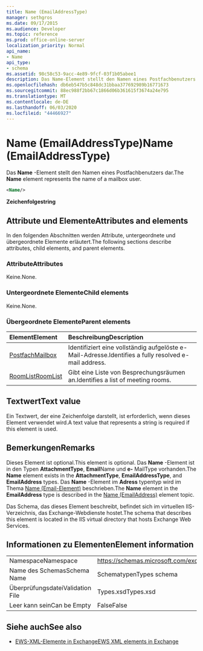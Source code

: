 ```yaml
---
title: Name (EmailAddressType)
manager: sethgros
ms.date: 09/17/2015
ms.audience: Developer
ms.topic: reference
ms.prod: office-online-server
localization_priority: Normal
api_name:
- Name
api_type:
- schema
ms.assetid: 98c58c53-9acc-4e89-9fcf-03f1b05abee1
description: Das Name-Element stellt den Namen eines Postfachbenutzers dar.
ms.openlocfilehash: db6eb547b5c848dc31bbaa377692989b16771673
ms.sourcegitcommit: 88ec988f2bb67c1866d06b361615f3674a24e795
ms.translationtype: MT
ms.contentlocale: de-DE
ms.lasthandoff: 06/03/2020
ms.locfileid: "44466927"
---
```

# <a name="name-emailaddresstype"></a><span data-ttu-id="d28b4-103">Name (EmailAddressType)</span><span class="sxs-lookup"><span data-stu-id="d28b4-103">Name (EmailAddressType)</span></span>

<span data-ttu-id="d28b4-104">Das **Name** -Element stellt den Namen eines Postfachbenutzers dar.</span><span class="sxs-lookup"><span data-stu-id="d28b4-104">The **Name** element represents the name of a mailbox user.</span></span> 
  
```xml
<Name/>
```

<span data-ttu-id="d28b4-105">**Zeichenfolge**</span><span class="sxs-lookup"><span data-stu-id="d28b4-105">**string**</span></span>

## <a name="attributes-and-elements"></a><span data-ttu-id="d28b4-106">Attribute und Elemente</span><span class="sxs-lookup"><span data-stu-id="d28b4-106">Attributes and elements</span></span>

<span data-ttu-id="d28b4-107">In den folgenden Abschnitten werden Attribute, untergeordnete und übergeordnete Elemente erläutert.</span><span class="sxs-lookup"><span data-stu-id="d28b4-107">The following sections describe attributes, child elements, and parent elements.</span></span>
  
### <a name="attributes"></a><span data-ttu-id="d28b4-108">Attribute</span><span class="sxs-lookup"><span data-stu-id="d28b4-108">Attributes</span></span>

<span data-ttu-id="d28b4-109">Keine.</span><span class="sxs-lookup"><span data-stu-id="d28b4-109">None.</span></span>
  
### <a name="child-elements"></a><span data-ttu-id="d28b4-110">Untergeordnete Elemente</span><span class="sxs-lookup"><span data-stu-id="d28b4-110">Child elements</span></span>

<span data-ttu-id="d28b4-111">Keine.</span><span class="sxs-lookup"><span data-stu-id="d28b4-111">None.</span></span>
  
### <a name="parent-elements"></a><span data-ttu-id="d28b4-112">Übergeordnete Elemente</span><span class="sxs-lookup"><span data-stu-id="d28b4-112">Parent elements</span></span>

|<span data-ttu-id="d28b4-113">**Element**</span><span class="sxs-lookup"><span data-stu-id="d28b4-113">**Element**</span></span>|<span data-ttu-id="d28b4-114">**Beschreibung**</span><span class="sxs-lookup"><span data-stu-id="d28b4-114">**Description**</span></span>|
|:-----|:-----|
|[<span data-ttu-id="d28b4-115">Postfach</span><span class="sxs-lookup"><span data-stu-id="d28b4-115">Mailbox</span></span>](mailbox.md) <br/> |<span data-ttu-id="d28b4-116">Identifiziert eine vollständig aufgelöste e-Mail-Adresse.</span><span class="sxs-lookup"><span data-stu-id="d28b4-116">Identifies a fully resolved e-mail address.</span></span>  <br/> |
|[<span data-ttu-id="d28b4-117">RoomList</span><span class="sxs-lookup"><span data-stu-id="d28b4-117">RoomList</span></span>](roomlist.md) <br/> |<span data-ttu-id="d28b4-118">Gibt eine Liste von Besprechungsräumen an.</span><span class="sxs-lookup"><span data-stu-id="d28b4-118">Identifies a list of meeting rooms.</span></span>  <br/> |
   
## <a name="text-value"></a><span data-ttu-id="d28b4-119">Textwert</span><span class="sxs-lookup"><span data-stu-id="d28b4-119">Text value</span></span>

<span data-ttu-id="d28b4-120">Ein Textwert, der eine Zeichenfolge darstellt, ist erforderlich, wenn dieses Element verwendet wird.</span><span class="sxs-lookup"><span data-stu-id="d28b4-120">A text value that represents a string is required if this element is used.</span></span>
  
## <a name="remarks"></a><span data-ttu-id="d28b4-121">Bemerkungen</span><span class="sxs-lookup"><span data-stu-id="d28b4-121">Remarks</span></span>

<span data-ttu-id="d28b4-122">Dieses Element ist optional.</span><span class="sxs-lookup"><span data-stu-id="d28b4-122">This element is optional.</span></span> <span data-ttu-id="d28b4-123">Das **Name** -Element ist in den Typen **AttachmentType**, **Email**Name und **e-** MailType vorhanden.</span><span class="sxs-lookup"><span data-stu-id="d28b4-123">The **Name** element exists in the **AttachmentType**, **EmailAddressType**, and **EmailAddress** types.</span></span> <span data-ttu-id="d28b4-124">Das **Name** -Element im **Adress** typentyp wird im Thema [Name (Email-Element)](name-emailaddress.md) beschrieben.</span><span class="sxs-lookup"><span data-stu-id="d28b4-124">The **Name** element in the **EmailAddress** type is described in the [Name (EmailAddress)](name-emailaddress.md) element topic.</span></span> 
  
<span data-ttu-id="d28b4-125">Das Schema, das dieses Element beschreibt, befindet sich im virtuellen IIS-Verzeichnis, das Exchange-Webdienste hostet.</span><span class="sxs-lookup"><span data-stu-id="d28b4-125">The schema that describes this element is located in the IIS virtual directory that hosts Exchange Web Services.</span></span>
  
## <a name="element-information"></a><span data-ttu-id="d28b4-126">Informationen zu Elementen</span><span class="sxs-lookup"><span data-stu-id="d28b4-126">Element information</span></span>

|||
|:-----|:-----|
|<span data-ttu-id="d28b4-127">Namespace</span><span class="sxs-lookup"><span data-stu-id="d28b4-127">Namespace</span></span>  <br/> |https://schemas.microsoft.com/exchange/services/2006/types  <br/> |
|<span data-ttu-id="d28b4-128">Name des Schemas</span><span class="sxs-lookup"><span data-stu-id="d28b4-128">Schema Name</span></span>  <br/> |<span data-ttu-id="d28b4-129">Schematypen</span><span class="sxs-lookup"><span data-stu-id="d28b4-129">Types schema</span></span>  <br/> |
|<span data-ttu-id="d28b4-130">Überprüfungsdatei</span><span class="sxs-lookup"><span data-stu-id="d28b4-130">Validation File</span></span>  <br/> |<span data-ttu-id="d28b4-131">Types.xsd</span><span class="sxs-lookup"><span data-stu-id="d28b4-131">Types.xsd</span></span>  <br/> |
|<span data-ttu-id="d28b4-132">Leer kann sein</span><span class="sxs-lookup"><span data-stu-id="d28b4-132">Can be Empty</span></span>  <br/> |<span data-ttu-id="d28b4-133">False</span><span class="sxs-lookup"><span data-stu-id="d28b4-133">False</span></span>  <br/> |
   
## <a name="see-also"></a><span data-ttu-id="d28b4-134">Siehe auch</span><span class="sxs-lookup"><span data-stu-id="d28b4-134">See also</span></span>

- [<span data-ttu-id="d28b4-135">EWS-XML-Elemente in Exchange</span><span class="sxs-lookup"><span data-stu-id="d28b4-135">EWS XML elements in Exchange</span></span>](ews-xml-elements-in-exchange.md)

